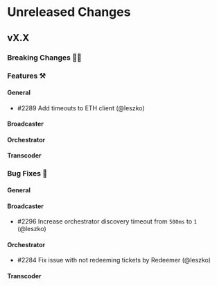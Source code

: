 # Unreleased Changes

## vX.X

### Breaking Changes 🚨🚨

### Features ⚒

#### General
- \#2289 Add timeouts to ETH client (@leszko)

#### Broadcaster

#### Orchestrator

#### Transcoder

### Bug Fixes 🐞

#### General

#### Broadcaster
- \#2296 Increase orchestrator discovery timeout from `500ms` to `1` (@leszko)

#### Orchestrator
- \#2284 Fix issue with not redeeming tickets by Redeemer (@leszko)

#### Transcoder
